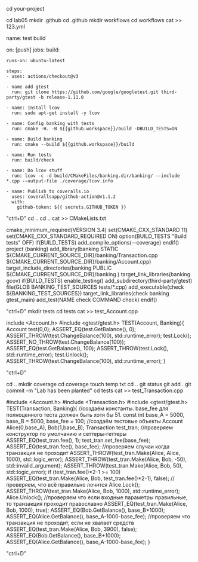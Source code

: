 cd your-project

cd lab05
mkdir .github
cd .github
mkdir workflows
cd workflows
cat >> 123.yml

name: test build

on: [push]
jobs:
  build:
    
    runs-on: ubuntu-latest

    steps:
    - uses: actions/checkout@v3

    - name add gtest
      run: git clone https://github.com/google/googletest.git third-party/gtest -b release-1.11.0

    - name: Install lcov
      run: sudo apt-get install -y lcov

    - name: Config banking with tests
      run: cmake -H. -B ${{github.workspace}}/build -DBUILD_TESTS=ON

    - name: Build banking
      run: cmake --build ${{github.workspace}}/build

    - name: Run tests
      run: build/check

    - name: Do lcov stuff
      run: lcov -c -d build/CMakeFiles/banking.dir/banking/ --include *.cpp --output-file ./coverage/lcov.info

    - name: Publish to coveralls.io
      uses: coverallsapp/github-action@v1.1.2
      with:
        github-token: ${{ secrets.GITHUB_TOKEN }}


"ctrl+D"
cd ..
cd ..
cat >> CMakeLists.txt

cmake_minimum_required(VERSION 3.4)
set(CMAKE_CXX_STANDARD 11)
set(CMAKE_CXX_STANDARD_REQUIRED ON)
option(BUILD_TESTS "Build tests" OFF)
if(BUILD_TESTS)
  add_compile_options(--coverage)
endif()
project (banking)
add_library(banking STATIC ${CMAKE_CURRENT_SOURCE_DIR}/banking/Transaction.cpp ${CMAKE_CURRENT_SOURCE_DIR}/banking/Account.cpp)
target_include_directories(banking PUBLIC
${CMAKE_CURRENT_SOURCE_DIR}/banking )
target_link_libraries(banking gcov)
if(BUILD_TESTS)
  enable_testing()
  add_subdirectory(third-party/gtest)
  file(GLOB BANKING_TEST_SOURCES tests/*.cpp)
  add_executable(check ${BANKING_TEST_SOURCES})
  target_link_libraries(check banking gtest_main)
  add_test(NAME check COMMAND check)
endif()

"ctrl+D"
mkdir tests
cd tests
cat >> test_Account.cpp

include <Account.h>
#include <gtest/gtest.h>
TEST(Account, Banking){
	Account test(0,0);
	ASSERT_EQ(test.GetBalance(), 0);
	ASSERT_THROW(test.ChangeBalance(100), std::runtime_error);
	test.Lock();
	ASSERT_NO_THROW(test.ChangeBalance(100));
	ASSERT_EQ(test.GetBalance(), 100);
	ASSERT_THROW(test.Lock(), std::runtime_error);
	test.Unlock();
	ASSERT_THROW(test.ChangeBalance(100), std::runtime_error);
}

"ctrl+D"

cd ..
mkdir coverage
cd coverage
touch temp.txt
cd ..
git status
git add .
git commit -m "Lab has been planted"
cd tests
cat >> test_Transaction.cpp

#include <Account.h>
#include <Transaction.h>
#include <gtest/gtest.h>
TEST(Transaction, Banking){
//создаём константы. base_fee для полноценного теста должен быть хотя бы 51.
	const int base_A = 5000, base_B = 5000, base_fee = 100;
//создаём тестовые объекты
	Account Alice(0,base_A), Bob(1,base_B);
	Transaction test_tran;
//проверяем конструктор по умолчанию и сеттеры-геттеры
	ASSERT_EQ(test_tran.fee(), 1);
	test_tran.set_fee(base_fee);
	ASSERT_EQ(test_tran.fee(), base_fee);
//проверяем случаи когда транзакция не проходит
	ASSERT_THROW(test_tran.Make(Alice, Alice, 1000), std::logic_error);
	ASSERT_THROW(test_tran.Make(Alice, Bob, -50), std::invalid_argument);
	ASSERT_THROW(test_tran.Make(Alice, Bob, 50), std::logic_error);
	if (test_tran.fee()*2-1 >= 100)
		ASSERT_EQ(test_tran.Make(Alice, Bob, test_tran.fee()*2-1), false);
//проверяем, что всё правильно лочится
	Alice.Lock();
	ASSERT_THROW(test_tran.Make(Alice, Bob, 1000), std::runtime_error);
	Alice.Unlock();
//проверяем что если входные параметры правильные, то транзакция проходит православно
	ASSERT_EQ(test_tran.Make(Alice, Bob, 1000), true);
	ASSERT_EQ(Bob.GetBalance(), base_B+1000);
	ASSERT_EQ(Alice.GetBalance(), base_A-1000-base_fee);
//проверяем что транзакция не проходит, если не хватает средств
	ASSERT_EQ(test_tran.Make(Alice, Bob, 3900), false);
	ASSERT_EQ(Bob.GetBalance(), base_B+1000);
	ASSERT_EQ(Alice.GetBalance(), base_A-1000-base_fee);
}

"ctrl+D"

